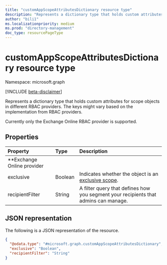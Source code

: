 ```yaml
---
title: "customAppScopeAttributesDictionary resource type"
description: "Represents a dictionary type that holds custom attributes for scope objects in different RBAC providers."
author: "bili1"
ms.localizationpriority: medium
ms.prod: "directory-management"
doc_type: resourcePageType
---
```


# customAppScopeAttributesDictionary resource type

Namespace: microsoft.graph

[!INCLUDE [beta-disclaimer](../../includes/beta-disclaimer.md)]

Represents a dictionary type that holds custom attributes for scope objects in different RBAC providers. The keys might vary based on the implementation from RBAC providers.

Currently only the Exchange Online RBAC provider is supported.

## Properties

<!--### For an Exchange Online provider-->
|Property|Type|Description|
|:---|:---|:---|
|**Exchange Online provider|||
|exclusive | Boolean | Indicates whether the object is an [exclusive scope](/exchange/understanding-exclusive-scopes-exchange-2013-help). |
|recipientFilter| String | A filter query that defines how you segment your recipients that admins can manage. |

## JSON representation

The following is a JSON representation of the resource.

<!-- {
  "blockType": "resource",
  "@odata.type": "microsoft.graph.customAppScopeAttributesDictionary"
}
-->
``` json
{
  "@odata.type": "#microsoft.graph.customAppScopeAttributesDictionary",
  "exclusive": "Boolean",
  "recipientFilter": "String"
}
```
